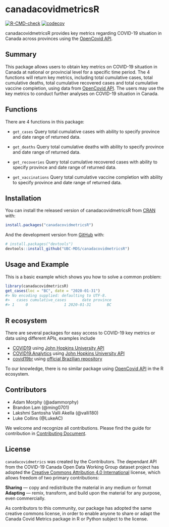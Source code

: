 
<!-- README.md is generated from README.Rmd. Please edit that file -->

# canadacovidmetricsR

<!-- badges: start -->

[![R-CMD-check](https://github.com/UBC-MDS/canadacovidmetricsR/workflows/R-CMD-check/badge.svg)](https://github.com/UBC-MDS/canadacovidmetricsR/actions)
[![codecov](https://codecov.io/gh/UBC-MDS/canadacovidmetricsR/branch/main/graph/badge.svg?token=QITVZBTZBU)](https://codecov.io/gh/UBC-MDS/canadacovidmetricsR)
<!-- badges: end -->

canadacovidmetricsR provides key metrics regarding COVID-19 situation in
Canada across provinces using the [OpenCovid
API](https://opencovid.ca/api/).

## Summary

This package allows users to obtain key metrics on COVID-19 situation in
Canada at national or provincial level for a specific time period. The 4
functions will return key metrics, including total cumulative cases,
total cumulative deaths, total cumulative recovered cases and total
cumulative vaccine completion, using data from [OpenCovid
API](https://opencovid.ca/api/). The users may use the key metrics to
conduct further analyses on COVID-19 situation in Canada.

## Functions

There are 4 functions in this package:

-   `get_cases` Query total cumulative cases with ability to specify
    province and date range of returned data.

-   `get_deaths` Query total cumulative deaths with ability to specify
    province and date range of returned data.

-   `get_recoveries` Query total cumulative recovered cases with ability
    to specify province and date range of returned data.

-   `get_vaccinations` Query total cumulative vaccine completion with
    ability to specify province and date range of returned data.

## Installation

You can install the released version of canadacovidmetricsR from
[CRAN](https://CRAN.R-project.org) with:

``` r
install.packages("canadacovidmetricsR")
```

And the development version from [GitHub](https://github.com/) with:

``` r
# install.packages("devtools")
devtools::install_github("UBC-MDS/canadacovidmetricsR")
```

## Usage and Example

This is a basic example which shows you how to solve a common problem:

``` r
library(canadacovidmetricsR)
get_cases(loc = "BC", date = "2020-01-31")
#> No encoding supplied: defaulting to UTF-8.
#>   cases cumulative_cases       date province
#> 1     0                1 2020-01-31       BC
```

## R ecosystem

There are several packages for easy access to COVID-19 key metrics or
data using different APIs, examples include

-   [COVID19](https://cran.r-project.org/web/packages/COVID19/index.html)
    using [John Hopkins University
    API](https://coronavirus.jhu.edu/about/)
-   [COVID19.Analytics](https://cran.r-project.org/web/packages/covid19.analytics/)
    using [John Hopkins University
    API](https://coronavirus.jhu.edu/about/)
-   [covid19br](https://cran.r-project.org/web/packages/covid19br/index.html)
    using [official Brazilian repository](https://covid.saude.gov.br/)

To our knowledge, there is no similar package using [OpenCovid
API](https://opencovid.ca/api/) in the R ecosystem.

## Contributors

-   Adam Morphy (@adammorphy)
-   Brandon Lam (@ming0701)
-   Lakshmi Santosha Valli Akella (@valli180)
-   Luke Collins (@LukeAC)

We welcome and recognize all contributions. Please find the guide for
contribution in [Contributing
Document](https://github.com/UBC-MDS/canadacovidmetricsR/blob/main/CONTRIBUTING.md).

## License

`canadacovidmetrics` was created by the Contributors. The dependant API from the COVID-19 Canada Open Data Working Group dataset project has adopted the [Creative Commons Attribution 4.0 International](https://creativecommons.org/licenses/by/4.0/) license, which allows freedom of two primary contributions:

**Sharing** — copy and redistribute the material in any medium or format
**Adapting** — remix, transform, and build upon the material
for any purpose, even commercially. 

As contributors to this community, our package has adopted the same creative commons license, in order to enable anyone to share or adapt the Canada Covid Metrics package in R or Python subject to the license.
